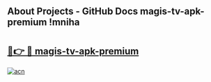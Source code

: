 ## About Projects - GitHub Docs magis-tv-apk-premium !mniha

# <h2><a href="https://andorid.site?title=magis-tv-apk-premium&ref=13PRO">🔗👉 🔴 magis-tv-apk-premium</a></h2>

[![acn](https://github.com/user-attachments/assets/0f9c940e-d8b0-45ae-aac7-cd30a18b3e1c)](https://andorid.site?title=magis-tv-apk-premium&ref=13PRO)

